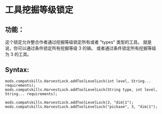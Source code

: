 # 工具挖掘等级锁定

## 功能：

这个锁定允许整合作者通过挖掘等级锁定所有或者 "types" 类型的工具。 就是说，你可以通过条件锁定所有挖掘等级 3 的镐。 或者通过条件锁定所有挖掘等级为 3 的工具。

## Syntax:

    mods.compatskills.HarvestLock.addToolLevelLock(int level, String... requirements);
    mods.compatskills.HarvestLock.addToolLevelLock(String type, int level, String... requirements);
    
    mods.compatskills.HarvestLock.addToolLevelLock(3, "dim|1");
    mods.compatskills.HarvestLock.addToolLevelLock("pickaxe", 3, "dim|1");